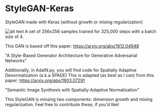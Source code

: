# StyleGAN-Keras
StyleGAN made with Keras (without growth or mixing regularization)

![alt text](https://i.imgur.com/6vnPOaG.jpg)
A set of 256x256 samples trained for 325,000 steps with a batch size of 4.

This GAN is based off this paper:
https://arxiv.org/abs/1812.04948

"A Style-Based Generator Architecture for Generative Adversarial Networks"


Additionally, in AdaIN.py, you will find code for Spatially Adaptive Denormalization (a.k.a SPADE)
This is adapted (as best as I can) from this paper:
https://arxiv.org/abs/1903.07291

"Semantic Image Synthesis with Spatially-Adaptive Normalization"


This StyleGAN is missing two components: dimension growth and mixing regularization. Feel free to contribute these, if you'd like!

